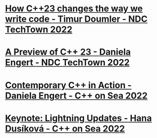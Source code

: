 # [How C++23 changes the way we write code - Timur Doumler - NDC TechTown 2022](https://www.youtube.com/watch?v=HdZTw5qLg6A&list=LL6MKUgGZ9Q8c2Ff7GnoRoqA)

# [A Preview of C++ 23 - Daniela Engert - NDC TechTown 2022](https://www.youtube.com/watch?v=r8c6ws9Tow0&list=LL6MKUgGZ9Q8c2Ff7GnoRoqA)

# [Contemporary C++ in Action - Daniela Engert - C++ on Sea 2022](https://www.youtube.com/watch?v=J_1-Au2MX6Y&list=LL6MKUgGZ9Q8c2Ff7GnoRoqA)

# [Keynote: Lightning Updates - Hana Dusíková - C++ on Sea 2022](https://www.youtube.com/watch?v=f5o42_bMidg&list=LL6MKUgGZ9Q8c2Ff7GnoRoqA)



